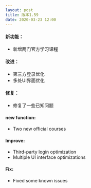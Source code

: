 ```yaml
---
layout: post
title: 版本1.59
date: 2020-03-23 12:00
---
```


#### 新功能：
- 新增两门官方学习课程

#### 改进：
- 第三方登录优化
- 多处UI界面优化

#### 修复：
- 修复了一些已知问题

#### new function:
- Two new official courses

#### Improve:
- Third-party login optimization
- Multiple UI interface optimizations

#### Fix:
- Fixed some known issues
